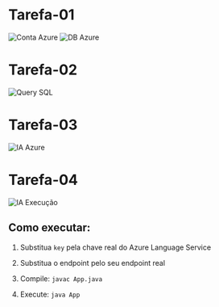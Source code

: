# Tarefa-01

![Conta Azure](assets/Conta-Azure.png)
![DB Azure](assets/DB-Azure.png)

# Tarefa-02

![Query SQL](assets/Query-SQL.png)

# Tarefa-03

![IA Azure](assets/IA-Azure.png)

# Tarefa-04

![IA Execução](assets/execucao.png)

## Como executar:
1. Substitua `key` pela chave real do Azure Language Service
2. Substitua o endpoint pelo seu endpoint real
3. Compile: `javac App.java`

4. Execute: `java App`

